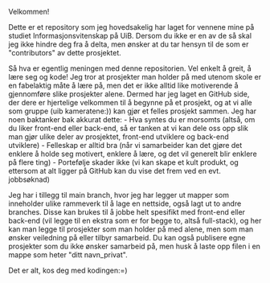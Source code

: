 Velkommen!

Dette er et repository som jeg hovedsakelig har laget for vennene mine på studiet Informasjonsvitenskap på UiB. Dersom du ikke er en av de så skal jeg ikke hindre deg fra å delta, men ønsker at du tar hensyn til de som er "contributors" av dette prosjektet.

Så hva er egentlig meningen med denne repositorien. Vel enkelt å greit, å lære seg og kode! Jeg tror at prosjekter man holder på med utenom skole er en fabelaktig måte å lære på, men det er ikke alltid like motiverende å gjennomføre slike prosjekter alene. Dermed har jeg laget en GitHub side, der dere er hjertelige velkommen til å begynne på et prosjekt, og at vi alle som gruppe (uib kameratene:)) kan gjør et felles prosjekt sammen. 
Jeg har noen baktanker bak akkurat dette:
    - Hva syntes du er morsomts (altså, om du liker front-end eller back-end, så er tanken at vi kan dele oss opp slik man gjør ulike deler av prosjektet, front-end utviklere og back-end utviklere)
    - Felleskap er alltid bra (når vi samarbeider kan det gjøre det enklere å holde seg motivert, enklere å lære, og det vil generelt blir enklere på flere ting)
    - Portefølje skader ikke (vi kan skape et kult produkt, og ettersom at alt ligger på GitHub kan du vise det frem ved en evt. jobbsøknad)

Jeg har i tillegg til main branch, hvor jeg har legger ut mapper som inneholder ulike rammeverk til å lage en nettside, også lagt ut to andre branches. Disse kan brukes til å jobbe helt spesifikt med front-end eller back-end (vil legge til en ekstra som er for begge to, altså full-stack), og her kan man legge til prosjekter som man holder på med alene, men som man ønsker veiledning på eller tilbyr samarbeid. Du kan også publisere egne prosjekter som du ikke ønsker samarbeid på, men husk å laste opp filen i en mappe som heter "ditt navn_privat". 

Det er alt, kos deg med kodingen:=)

